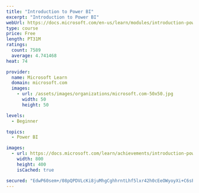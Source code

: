 ```yaml
---
title: "Introduction to Power BI"
excerpt: "Introduction to Power BI"
webUrl: https://docs.microsoft.com/en-us/learn/modules/introduction-power-bi/
type: course
price: Free
length: PT31M
ratings:
  count: 7589
  average: 4.741468
heat: 74

provider:
  name: Microsoft Learn
  domain: microsoft.com
  images:
    - url: /assets/images/organizations/microsoft.com-50x50.jpg
      width: 50
      height: 50

levels:
  - Beginner

topics:
  - Power BI

images:
  - url: https://docs.microsoft.com/learn/achievements/introduction-power-bi-social.png
    width: 800
    height: 400
    isCached: true

secured: "EdwP60sem+/08pQPDVLcKi8juMhgCghhrntLhf5lxr42h0cEeOWyoyXi+C6sP6aI0KDrupF3+08hFQYWFrTPp4JorQudp8BqWuN/6oidgFk/VhkLrzNeHKQoeYnGdOO5F0dTL+uOKvqYxAKlT3fdbKQggFjUOrJ4x3FOt1ddvvR3LzZRlyU8mODUWyLGbbxNRf5+SMX9LFrpl91C81kHdBbhSkgwAYOjeJ2C9B7fl5pMHQfS2sSBlD4gHwZcdHQLCKuO0kI7RVnuFqigrkwJphoP2MXHu+IZNGmHwP9vXDkhlSxPQyc5hyw+qpiFdwe+y9rrWxpbdVWV1JFaDGbnGAahs5K8s9tmVvGOTTsbke/fJ6CdHA8CdpeBavNQGPvojV9oDIa4B7QSw0j9KJCFY0dCNU+S5909Ls2N6YR0sgY=;Q6dh81HIBoyw7pbOYH9yGw=="
---
```


